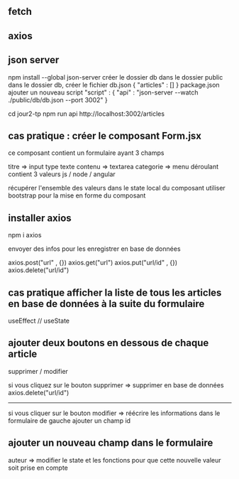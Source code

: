 ## fetch

## axios 

## json server 
npm install --global json-server
créer le dossier db dans le dossier public
dans le dossier db, créer le fichier db.json
{
    "articles" : []
}
package.json ajouter un nouveau script 
"script" : {
    "api" : "json-server --watch ./public/db/db.json --port 3002"
}

cd jour2-tp
npm run api
http://localhost:3002/articles

## cas pratique : créer le composant Form.jsx
ce composant contient un formulaire ayant 3 champs 

titre => input type texte
contenu => textarea
categorie => menu déroulant contient 3 valeurs js / node / angular 

récupérer l'ensemble des valeurs dans le state local du composant 
utiliser bootstrap pour la mise en forme du composant 


## installer axios 

npm i axios

envoyer des infos pour les enregistrer en base de données 

axios.post("url" , {})
axios.get("url")
axios.put("url/id" , {})
axios.delete("url/id")

## cas pratique afficher la liste de tous les articles en base de données à la suite du formulaire

useEffect // useState 

## ajouter deux boutons en dessous de chaque article 
supprimer / modifier 

si vous cliquez sur le bouton supprimer => supprimer en base de données
axios.delete("url/id")

--------------

si vous cliquer sur le bouton modifier => réécrire les informations dans le formulaire de gauche 
ajouter un champ id 


## ajouter un nouveau champ dans le formulaire 

 auteur => modifier le state et les fonctions pour que cette nouvelle valeur soit prise en compte 
